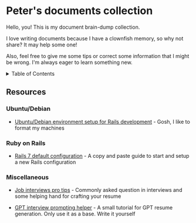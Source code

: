 # Peter's documents collection

Hello, you! This is my document brain-dump collection.

I love writing documents because I have a clownfish memory, so why not share? It may help some one!

Also, feel free to give me some tips or correct some information that I might be wrong. I'm always eager to learn something new.


<details>
  <summary>Table of Contents</summary>
  <ol>
    <li>
      <a href="#ubuntu-debian">Ubuntu/Debian</a>
        <ul>
          <a href="#ubuntu-local">Penguin environment setup for Rails development</a>
        </ul>
    </li>
    <li>
      <a href="#ruby-on-rails">Ruby on Rails</a>
        <ul>
          <a href="#rails-seven-default">Rails 7 default configuration</a>
        </ul>
    </li>
    <li>
      <a href="#ruby-on-rails">Ruby on Rails</a>
        <ul>
          <a href="#rails-seven-default">Rails 7 default configuration</a>
        </ul>
    </li>
    <li>
      <a href="#misc">Miscellaneous</a>
        <ul>
          <a href="#interviews">Job interview pro tips</a>
          <a href="#gpt-interview">GPT interview prompting helper</a>
        </ul>
    </li>
  </ol>
</details>

## Resources

### Ubuntu/Debian
<div id="#ubuntu-debian"></div>

- [Ubuntu/Debian environment setup for Rails development](https://github.com/PeterDev-89/peter-docs-collection/blob/main/debian-rails-develop-environment.md) - Gosh, I like to format my machines
<div id="#ubuntu-local"></div>

### Ruby on Rails
<div id="#ruby-on-rails"></div>

- [Rails 7 default configuration](https://github.com/PeterDev-89/peter-docs-collection/blob/main/rail-default-config.md) - A copy and paste guide to start and setup a new Rails configuration
<div id="#rails-seven-default"></div>

### Miscellaneous
<div id="#misc"></div>

- [Job interviews pro tips](https://github.com/petebarbosa/peter-docs-collection/blob/main/job-interview-pro-tips.md) - Commonly asked question in interviews and some helping hand for crafting your resume
<div id="#interviews"></div>

- [GPT interview prompting helper](gpt-interview-guide) - A small tutorial for GPT resume generation. Only use it as a base. Write it yourself
<div id="#gpt-interview"></div>
